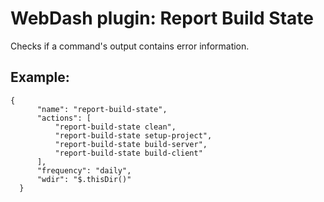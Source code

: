 <h1>WebDash plugin: Report Build State</h2>
Checks if a command's output contains error information.
<h2>Example:</h2>
<pre><code>{
      "name": "report-build-state",
      "actions": [
          "report-build-state clean",
          "report-build-state setup-project",
          "report-build-state build-server",
          "report-build-state build-client"
      ],
      "frequency": "daily",
      "wdir": "$.thisDir()"
  }</code></pre>
